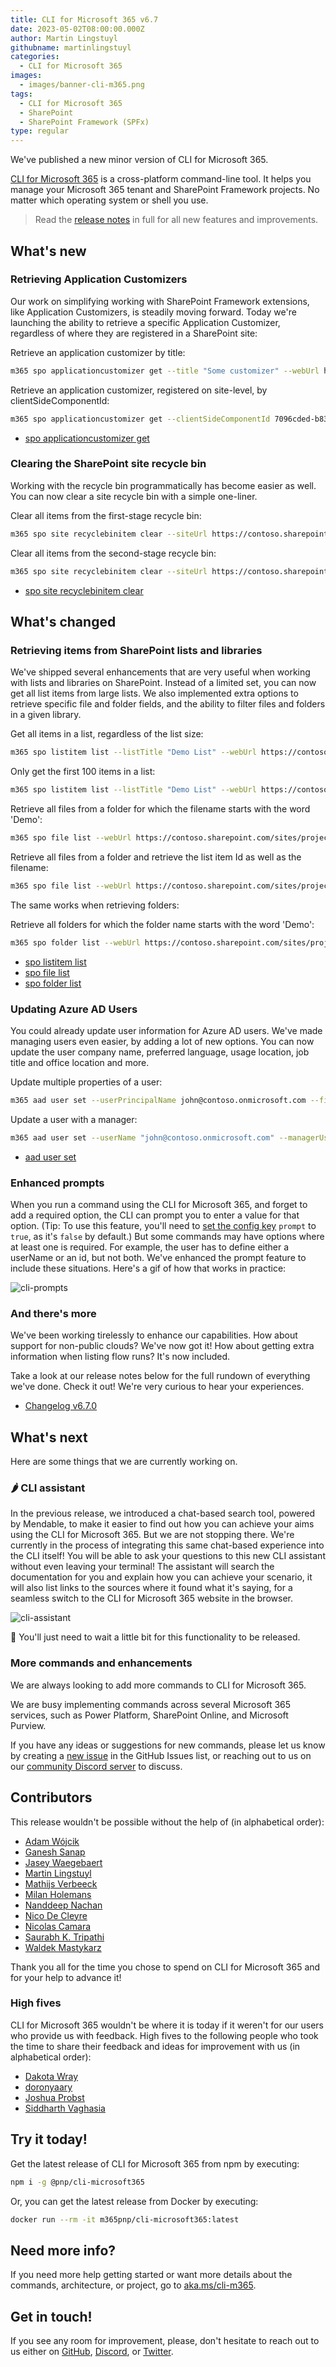 ```yaml
---
title: CLI for Microsoft 365 v6.7
date: 2023-05-02T08:00:00.000Z
author: Martin Lingstuyl
githubname: martinlingstuyl
categories:
  - CLI for Microsoft 365
images:
  - images/banner-cli-m365.png
tags:
  - CLI for Microsoft 365
  - SharePoint
  - SharePoint Framework (SPFx)
type: regular
---
```


We've published a new minor version of CLI for Microsoft 365. 

[CLI for Microsoft 365](https://aka.ms/cli-m365) is a cross-platform command-line tool. It helps you manage your Microsoft 365 tenant and SharePoint Framework projects. No matter which operating system or shell you use.

> Read the [release notes](https://aka.ms/cli-m365/notes) in full for all new features and improvements.
 
## What's new

### Retrieving Application Customizers

Our work on simplifying working with SharePoint Framework extensions, like Application Customizers, is steadily moving forward. Today we're launching the ability to retrieve a specific Application Customizer, regardless of where they are registered in a SharePoint site: 

Retrieve an application customizer by title:

```sh
m365 spo applicationcustomizer get --title "Some customizer" --webUrl https://contoso.sharepoint.com/sites/sales
```


Retrieve an application customizer, registered on site-level, by clientSideComponentId:

```sh
m365 spo applicationcustomizer get --clientSideComponentId 7096cded-b83d-4eab-96f0-df477ed7c0bc --webUrl https://contoso.sharepoint.com/sites/sales --scope site
```

- [spo applicationcustomizer get](https://pnp.github.io/cli-microsoft365/cmd/spo/applicationcustomizer/applicationcustomizer-get/)

### Clearing the SharePoint site recycle bin

Working with the recycle bin programmatically has become easier as well. You can now clear a site recycle bin with a simple one-liner.

Clear all items from the first-stage recycle bin:

```sh
m365 spo site recyclebinitem clear --siteUrl https://contoso.sharepoint.com/sites/sales
```

Clear all items from the second-stage recycle bin:

```sh
m365 spo site recyclebinitem clear --siteUrl https://contoso.sharepoint.com/sites/sales --secondary
```

- [spo site recyclebinitem clear](https://pnp.github.io/cli-microsoft365/cmd/spo/site/site-recyclebinitem-clear/)

## What's changed

### Retrieving items from SharePoint lists and libraries

We've shipped several enhancements that are very useful when working with lists and libraries on SharePoint. Instead of a limited set, you can now get all list items from large lists. We also implemented extra options to retrieve specific file and folder fields, and the ability to filter files and folders in a given library.

Get all items in a list, regardless of the list size:

```sh
m365 spo listitem list --listTitle "Demo List" --webUrl https://contoso.sharepoint.com/sites/project-x
```

Only get the first 100 items in a list:

```sh
m365 spo listitem list --listTitle "Demo List" --webUrl https://contoso.sharepoint.com/sites/project-x --pageSize 100
```

Retrieve all files from a folder for which the filename starts with the word 'Demo':

```sh
m365 spo file list --webUrl https://contoso.sharepoint.com/sites/project-x --folder 'Shared Documents' --filter "startswith(Name, 'Demo')" --recursive
```

Retrieve all files from a folder and retrieve the list item Id as well as the filename:

```sh
m365 spo file list --webUrl https://contoso.sharepoint.com/sites/project-x --folder 'Shared Documents' --fields "ListItemAllFields/Id,Name" --recursive
```

The same works when retrieving folders:

Retrieve all folders for which the folder name starts with the word 'Demo':

```sh
m365 spo folder list --webUrl https://contoso.sharepoint.com/sites/project-x --parentFolderUrl 'Shared Documents' --filter "startswith(Name, 'Demo')" --recursive
```

- [spo listitem list](https://pnp.github.io/cli-microsoft365/cmd/spo/listitem/listitem-list/)
- [spo file list](https://pnp.github.io/cli-microsoft365/cmd/spo/file/file-list/)
- [spo folder list](https://pnp.github.io/cli-microsoft365/cmd/spo/folder/folder-list/)

### Updating Azure AD Users

You could already update user information for Azure AD users. We've made managing users even easier, by adding a lot of new options. You can now update the user company name, preferred language, usage location, job title and office location and more. 

Update multiple properties of a user:

```sh
m365 aad user set --userPrincipalName john@contoso.onmicrosoft.com --firstName John --lastName Doe --jobTitle "Sales Manager" --companyName Contoso --department Sales --officeLocation "New York"
```

Update a user with a manager:

```sh
m365 aad user set --userName "john@contoso.onmicrosoft.com" --managerUserName "adele@contoso.com"
```

- [aad user set](https://pnp.github.io/cli-microsoft365/cmd/aad/user/user-set/)

### Enhanced prompts

When you run a command using the CLI for Microsoft 365, and forget to add a required option, the CLI can prompt you to enter a value for that option. (Tip: To use this feature, you'll need to [set the config key](https://pnp.github.io/cli-microsoft365/cmd/cli/config/config-set/) `prompt` to `true`, as it's `false` by default.) But some commands may have options where at least one is required. For example, the user has to define either a userName or an id, but not both. We've enhanced the prompt feature to include these situations. Here's a gif of how that works in practice:

![cli-prompts](./images/cli-prompts.gif) 

### And there's more

We've been working tirelessly to enhance our capabilities. How about support for non-public clouds? We've now got it! How about getting extra information when listing flow runs? It's now included.

Take a look at our release notes below for the full rundown of everything we've done. Check it out! We're very curious to hear your experiences.

- [Changelog v6.7.0](https://pnp.github.io/cli-microsoft365/about/release-notes/#v670)

## What's next

Here are some things that we are currently working on.

### 🌶️ CLI assistant

In the previous release, we introduced a chat-based search tool, powered by Mendable, to make it easier to find out how you can achieve your aims using the CLI for Microsoft 365. But we are not stopping there. We're currently in the process of integrating this same chat-based experience into the CLI itself! You will be able to ask your questions to this new CLI assistant without even leaving your terminal! The assistant will search the documentation for you and explain how you can achieve your scenario, it will also list links to the sources where it found what it's saying, for a seamless switch to the CLI for Microsoft 365 website in the browser.

![cli-assistant](./images/cli-assistant.gif)

🥁 You'll just need to wait a little bit for this functionality to be released.

### More commands and enhancements

We are always looking to add more commands to CLI for Microsoft 365. 

We are busy implementing commands across several Microsoft 365 services, such as Power Platform, SharePoint Online, and Microsoft Purview.

If you have any ideas or suggestions for new commands, please let us know by creating a [new issue](https://github.com/pnp/cli-microsoft365/issues/new?assignees=&labels=&template=new-command.yml&title=New+command%3A+%3Cshort+description%3E) in the GitHub Issues list, or reaching out to us on our [community Discord server](https://aka.ms/cli-m365/discord) to discuss.

## Contributors

This release wouldn't be possible without the help of (in alphabetical order):

- [Adam Wójcik](https://github.com/Adam-it)
- [Ganesh Sanap](https://github.com/ganesh-sanap)
- [Jasey Waegebaert](https://github.com/Jwaegebaert)
- [Martin Lingstuyl](https://github.com/martinlingstuyl)
- [Mathijs Verbeeck](https://github.com/MathijsVerbeeck)
- [Milan Holemans](https://github.com/milanholemans)
- [Nanddeep Nachan](https://github.com/nanddeepn)
- [Nico De Cleyre](https://github.com/nicodecleyre)
- [Nicolas Camara](https://github.com/nickscamara)
- [Saurabh K. Tripathi](https://github.com/Saurabh7019)
- [Waldek Mastykarz](https://github.com/waldekmastykarz)

Thank you all for the time you chose to spend on CLI for Microsoft 365 and for your help to advance it!

### High fives

CLI for Microsoft 365 wouldn't be where it is today if it weren't for our users who provide us with feedback. High fives to the following people who took the time to share their feedback and ideas for improvement with us (in alphabetical order):

- [Dakota Wray](https://github.com/DakotaWray2)
- [doronyaary](https://github.com/doronyaary)
- [Joshua Probst](https://github.com/joshua-probst)
- [Siddharth Vaghasia](https://github.com/siddharth-vaghasia)

## Try it today!

Get the latest release of CLI for Microsoft 365 from npm by executing:

```bash
npm i -g @pnp/cli-microsoft365
```

Or, you can get the latest release from Docker by executing:

```bash
docker run --rm -it m365pnp/cli-microsoft365:latest
```

## Need more info?

If you need more help getting started or want more details about the commands, architecture, or project, go to [aka.ms/cli-m365](https://aka.ms/cli-m365).

## Get in touch!

If you see any room for improvement, please, don't hesitate to reach out to us either on [GitHub](https://github.com/pnp/cli-microsoft365/issues), [Discord](https://aka.ms/cli-m365/discord), or [Twitter](https://twitter.com/climicrosoft365).
